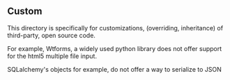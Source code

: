 ## Custom
This directory is specifically for customizations, (overriding, inheritance)
of third-party, open source code.

For example, Wtforms, a widely used python library does not offer support for
the html5 multiple file input.

SQLalchemy's objects for example, do not offer a way to serialize to JSON


